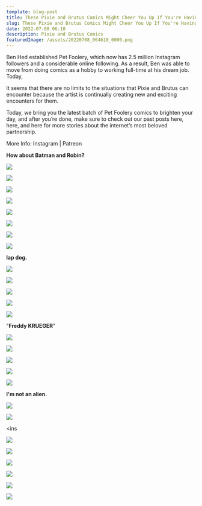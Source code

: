 ```yaml
---
template: blog-post
title: These Pixie and Brutus Comics Might Cheer You Up If You're Having a Bad Day
slug: These Pixie and Brutus Comics Might Cheer You Up If You're Having a Bad Day
date: 2022-07-08 06:10
description: Pixie and Brutus Comics
featuredImage: /assets/20220708_064610_0000.png
---
```

Ben Hed established Pet Foolery, which now has 2.5 million Instagram followers and a considerable online following. As a result, Ben was able to move from doing comics as a hobby to working full-time at his dream job. Today,

It seems that there are no limits to the situations that Pixie and Brutus can encounter because the artist is continually creating new and exciting encounters for them.

Today, we bring you the latest batch of Pet Foolery comics to brighten your day, and after you’re done, make sure to check out our past posts here, here, and here for more stories about the internet’s most beloved partnership.

More Info: Instagram | Patreon

**How about Batman and Robin?**

![](/assets/screenshot_20220708-055838_instagram.jpg)



![](/assets/screenshot_20220708-055850_instagram.jpg)

<script async src="https://pagead2.googlesyndication.com/pagead/js/adsbygoogle.js?client=ca-pub-4648723387452672"
     crossorigin="anonymous"></script>

<ins class="adsbygoogle"
     style="display:block; text-align:center;"
     data-ad-layout="in-article"
     data-ad-format="fluid"
     data-ad-client="ca-pub-4648723387452672"
     data-ad-slot="9248327144"></ins>

<script>
     (adsbygoogle = window.adsbygoogle || []).push({});
</script>

![](/assets/screenshot_20220708-055903_instagram.jpg)



![](/assets/screenshot_20220708-055916_instagram.jpg)



![](/assets/screenshot_20220708-055931_instagram.jpg)



![](/assets/screenshot_20220708-055944_instagram.jpg)

![](/assets/screenshot_20220708-055956_instagram.jpg)

<script async src="https://pagead2.googlesyndication.com/pagead/js/adsbygoogle.js?client=ca-pub-4648723387452672"
     crossorigin="anonymous"></script>

<ins class="adsbygoogle"
     style="display:block; text-align:center;"
     data-ad-layout="in-article"
     data-ad-format="fluid"
     data-ad-client="ca-pub-4648723387452672"
     data-ad-slot="9248327144"></ins>

<script>
     (adsbygoogle = window.adsbygoogle || []).push({});
</script>

![](/assets/screenshot_20220708-060008_instagram.jpg)



**lap dog.**

![](/assets/screenshot_20220708-060104_instagram.jpg)



![](/assets/screenshot_20220708-060117_instagram.jpg)

<script async src="https://pagead2.googlesyndication.com/pagead/js/adsbygoogle.js?client=ca-pub-4648723387452672"
     crossorigin="anonymous"></script>

<ins class="adsbygoogle"
     style="display:block; text-align:center;"
     data-ad-layout="in-article"
     data-ad-format="fluid"
     data-ad-client="ca-pub-4648723387452672"
     data-ad-slot="9248327144"></ins>

<script>
     (adsbygoogle = window.adsbygoogle || []).push({});
</script>

![](/assets/screenshot_20220708-060131_instagram.jpg)



![](/assets/screenshot_20220708-060144_instagram.jpg)



![](/assets/screenshot_20220708-060156_instagram.jpg)



"**Freddy KRUEGER**"

![](/assets/screenshot_20220708-060306_instagram.jpg)



![](/assets/screenshot_20220708-060325_instagram.jpg)

<script async src="https://pagead2.googlesyndication.com/pagead/js/adsbygoogle.js?client=ca-pub-4648723387452672"
     crossorigin="anonymous"></script>

<ins class="adsbygoogle"
     style="display:block; text-align:center;"
     data-ad-layout="in-article"
     data-ad-format="fluid"
     data-ad-client="ca-pub-4648723387452672"
     data-ad-slot="9248327144"></ins>

<script>
     (adsbygoogle = window.adsbygoogle || []).push({});
</script>

![](/assets/screenshot_20220708-060338_instagram.jpg)



![](/assets/screenshot_20220708-060354_instagram.jpg)



![](/assets/screenshot_20220708-060406_instagram.jpg)



**I'm not an alien.**

![](/assets/screenshot_20220708-060453_instagram.jpg)



![](/assets/screenshot_20220708-060505_instagram.jpg)

<ins 

<script>
     

![](/assets/screenshot_20220708-060517_instagram.jpg)

<script async src="https://pagead2.googlesyndication.com/pagead/js/adsbygoogle.js?client=ca-pub-4648723387452672"
     crossorigin="anonymous"></script>

<ins class="adsbygoogle"
     style="display:block; text-align:center;"
     data-ad-layout="in-article"
     data-ad-format="fluid"
     data-ad-client="ca-pub-4648723387452672"
     data-ad-slot="9248327144"></ins>

<script>
     (adsbygoogle = window.adsbygoogle || []).push({});
</script>

![](/assets/screenshot_20220708-060530_instagram.jpg)



![](/assets/screenshot_20220708-060545_instagram.jpg)



![](/assets/screenshot_20220708-060600_instagram.jpg)

<script async src="https://pagead2.googlesyndication.com/pagead/js/adsbygoogle.js?client=ca-pub-4648723387452672"
     crossorigin="anonymous"></script>

<ins class="adsbygoogle"
     style="display:block; text-align:center;"
     data-ad-layout="in-article"
     data-ad-format="fluid"
     data-ad-client="ca-pub-4648723387452672"
     data-ad-slot="9248327144"></ins>

<script>
     (adsbygoogle = window.adsbygoogle || []).push({});
</script>

![](/assets/screenshot_20220708-060613_instagram.jpg)



![](/assets/screenshot_20220708-060627_instagram.jpg)



![](/assets/screenshot_20220708-060640_instagram.jpg)